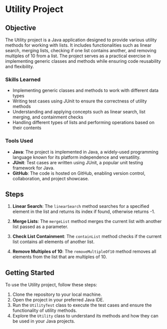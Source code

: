 # Utility Project

## Objective

The Utility project is a Java application designed to provide various utility methods for working with lists. It includes functionalities such as linear search, merging lists, checking if one list contains another, and removing multiples of 10 from a list. The project serves as a practical exercise in implementing generic classes and methods while ensuring code reusability and flexibility.

### Skills Learned

- Implementing generic classes and methods to work with different data types
- Writing test cases using JUnit to ensure the correctness of utility methods
- Understanding and applying concepts such as linear search, list merging, and containment checks
- Handling different types of lists and performing operations based on their contents

### Tools Used

- **Java**: The project is implemented in Java, a widely-used programming language known for its platform independence and versatility.
- **JUnit**: Test cases are written using JUnit, a popular unit testing framework for Java.
- **GitHub**: The code is hosted on GitHub, enabling version control, collaboration, and project showcase.

## Steps

1. **Linear Search**: The `linearSearch` method searches for a specified element in the list and returns its index if found, otherwise returns -1.

2. **Merge Lists**: The `mergeList` method merges the current list with another list passed as a parameter.

3. **Check List Containment**: The `containList` method checks if the current list contains all elements of another list.

4. **Remove Multiples of 10**: The `removeMultipleOf10` method removes all elements from the list that are multiples of 10.

## Getting Started

To use the Utility project, follow these steps:

1. Clone the repository to your local machine.
2. Open the project in your preferred Java IDE.
3. Run the `UtilityTest` class to execute the test cases and ensure the functionality of utility methods.
4. Explore the `Utility` class to understand its methods and how they can be used in your Java projects.
